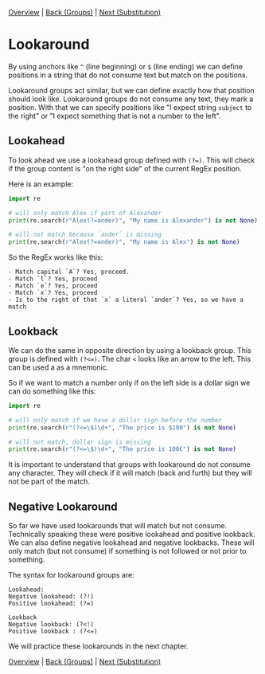 [Overview](./overview.md) | [Back (Groups)](./groups.md) | [Next (Substitution)](./sub.md) 

# Lookaround

By using anchors like `^` (line beginning) or `$` (line ending) we can define positions in a string that do not consume text but match on the positions. 

Lookaround groups act similar, but we can define exactly how that position should look like. Lookaround groups do not consume any text, they mark a position. With that we can specify positions like "I expect string `subject` to the right" or "I expect something that is not a number to the left". 

## Lookahead
To look ahead we use a lookahead group defined with `(?=)`. This will check if the group content is "on the right side" of the current RegEx position. 

Here is an example:
```python
import re

# will only match Alex if part of Alexander
print(re.search(r"Alex(?=ander)", "My name is Alexander") is not None) 

# will not match because `ander` is missing
print(re.search(r"Alex(?=ander)", "My name is Alex") is not None) 
```
So the RegEx works like this:

    - Match capital `A`? Yes, proceed.
    - Match `l`? Yes, proceed
    - Match `e`? Yes, proceed
    - Match `x`? Yes, proceed
    - Is to the right of that `x` a literal `ander`? Yes, so we have a match 

## Lookback
We can do the same in opposite direction by using a lookback group. This group is defined with `(?<=)`. The char `<` looks like an arrow to the left. This can be used a as a mnemonic.

So if we want to match a number only if on the left side is a dollar sign we can do something like this:

```python
import re

# will only match if we have a dollar sign before the number
print(re.search(r"(?<=\$)\d+", "The price is $100") is not None) 

# will not match, dollar sign is missing
print(re.search(r"(?<=\$)\d+", "The price is 100€") is not None) 
```

It is important to understand that groups with lookaround do not consume any character. They will check if it will match (back and furth) but they will not be part of the match. 

## Negative Lookaround
So far we have used lookarounds that will match but not consume. Technically speaking these were positive lookahead and positive lookback. We can also define negative lookahead and negative lookbacks. These will only match (but not consume) if something is not followed or not prior to something. 

The syntax for lookaround groups are:

    Lookahead:
    Negative lookahead: (?!)
    Positive lookahead: (?=)

    Lookback
    Negative lookback: (?<!)
    Positive lookback : (?<=)

We will practice these lookarounds in the next chapter.

[Overview](./overview.md) | [Back (Groups)](./groups.md) | [Next (Substitution)](./sub.md) 
